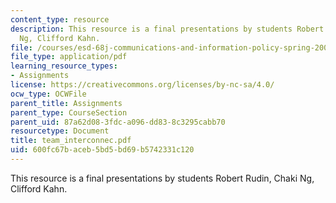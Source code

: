 ```yaml
---
content_type: resource
description: This resource is a final presentations by students Robert Rudin, Chaki
  Ng, Clifford Kahn.
file: /courses/esd-68j-communications-and-information-policy-spring-2006/600fc67baceb5bd5bd69b5742331c120_team_interconnec.pdf
file_type: application/pdf
learning_resource_types:
- Assignments
license: https://creativecommons.org/licenses/by-nc-sa/4.0/
ocw_type: OCWFile
parent_title: Assignments
parent_type: CourseSection
parent_uid: 87a62d08-3fdc-a096-dd83-8c3295cabb70
resourcetype: Document
title: team_interconnec.pdf
uid: 600fc67b-aceb-5bd5-bd69-b5742331c120
---
```

This resource is a final presentations by students Robert Rudin, Chaki Ng, Clifford Kahn.